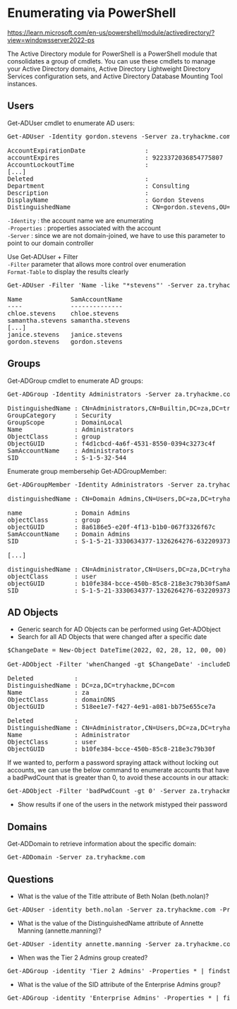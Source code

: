 # Enumerating via PowerShell

https://learn.microsoft.com/en-us/powershell/module/activedirectory/?view=windowsserver2022-ps

The Active Directory module for PowerShell is a PowerShell module that consolidates a group of cmdlets. You can use these cmdlets to manage your Active Directory domains, Active Directory Lightweight Directory Services configuration sets, and Active Directory Database Mounting Tool instances.

## Users
Get-ADUser cmdlet to enumerate AD users:
<pre>Get-ADUser -Identity gordon.stevens -Server za.tryhackme.com -Properties *  

AccountExpirationDate                :
accountExpires                       : 9223372036854775807
AccountLockoutTime                   :
[...]
Deleted                              :
Department                           : Consulting
Description                          :
DisplayName                          : Gordon Stevens
DistinguishedName                    : CN=gordon.stevens,OU=Consulting,OU=People,DC=za,DC=tryhackme,DC=com</pre>

`-Identity` : the account name we are enumerating  
`-Properties` : properties associated with the account  
`-Server` : since we are not domain-joined, we have to use this parameter to point to our domain controller  

Use Get-ADUser + Filter  
`-Filter` parameter that allows more control over enumeration  
`Format-Table` to display the results clearly  

<pre>Get-ADUser -Filter 'Name -like "*stevens"' -Server za.tryhackme.com | Format-Table Name,SamAccountName -A

Name             SamAccountName
----             --------------
chloe.stevens    chloe.stevens
samantha.stevens samantha.stevens
[...]
janice.stevens   janice.stevens
gordon.stevens   gordon.stevens</pre>  

## Groups
Get-ADGroup cmdlet to enumerate AD groups:  
<pre>Get-ADGroup -Identity Administrators -Server za.tryhackme.com

DistinguishedName : CN=Administrators,CN=Builtin,DC=za,DC=tryhackme,DC=com
GroupCategory     : Security
GroupScope        : DomainLocal
Name              : Administrators
ObjectClass       : group
ObjectGUID        : f4d1cbcd-4a6f-4531-8550-0394c3273c4f
SamAccountName    : Administrators
SID               : S-1-5-32-544</pre>

Enumerate group membersehip Get-ADGroupMember:
<pre>Get-ADGroupMember -Identity Administrators -Server za.tryhackme.com

distinguishedName : CN=Domain Admins,CN=Users,DC=za,DC=tryhackme,DC=com

name              : Domain Admins
objectClass       : group
objectGUID        : 8a6186e5-e20f-4f13-b1b0-067f3326f67c
SamAccountName    : Domain Admins
SID               : S-1-5-21-3330634377-1326264276-632209373-512

[...]

distinguishedName : CN=Administrator,CN=Users,DC=za,DC=tryhackme,DC=com name              : Administrator
objectClass       : user
objectGUID        : b10fe384-bcce-450b-85c8-218e3c79b30fSamAccountName    : Administrator
SID               : S-1-5-21-3330634377-1326264276-632209373-500</pre>

## AD Objects
- Generic search for AD Objects can be performed using Get-ADObject
- Search for all AD Objects that were changed after a specific date

<pre>$ChangeDate = New-Object DateTime(2022, 02, 28, 12, 00, 00)

Get-ADObject -Filter 'whenChanged -gt $ChangeDate' -includeDeletedObjects -Server za.tryhackme.com

Deleted           :
DistinguishedName : DC=za,DC=tryhackme,DC=com
Name              : za
ObjectClass       : domainDNS
ObjectGUID        : 518ee1e7-f427-4e91-a081-bb75e655ce7a

Deleted           :
DistinguishedName : CN=Administrator,CN=Users,DC=za,DC=tryhackme,DC=com
Name              : Administrator
ObjectClass       : user
ObjectGUID        : b10fe384-bcce-450b-85c8-218e3c79b30f</pre>

If we wanted to, perform a password spraying attack without locking out accounts, we can use the below command to enumerate accounts that have a badPwdCount that is greater than 0, to avoid these accounts in our attack:
<pre>Get-ADObject -Filter 'badPwdCount -gt 0' -Server za.tryhackme.com</pre>

- Show results if one of the users in the network mistyped their password

## Domains
Get-ADDomain to retrieve information about the specific domain:
<pre>Get-ADDomain -Server za.tryhackme.com</pre>

## Questions
- What is the value of the Title attribute of Beth Nolan (beth.nolan)?  
<pre>Get-ADUser -identity beth.nolan -Server za.tryhackme.com -Properties * | findstr Title</pre>  

- What is the value of the DistinguishedName attribute of Annette Manning (annette.manning)?  
<pre>Get-ADUser -identity annette.manning -Server za.tryhackme.com -Properties * | findstr Dist</pre>

- When was the Tier 2 Admins group created?
<pre>Get-ADGroup -identity 'Tier 2 Admins' -Properties * | findstr Created</pre>

- What is the value of the SID attribute of the Enterprise Admins group?
<pre>Get-ADGroup -identity 'Enterprise Admins' -Properties * | findstr SID</pre>
